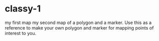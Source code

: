 # classy-1
my first map
my second map of a polygon and a marker. Use this as a reference to make your own polygon and marker for mapping points of interest to you. 
